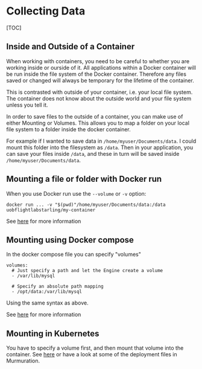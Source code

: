 # Collecting Data

[TOC]

## Inside and Outside of a Container

When working with containers, you need to be careful to whether you are working inside or ourside of it. 
All applications within a Docker container will be run inside the file system of the Docker container. 
Therefore any files saved or changed will always be temporary for the lifetime of the container. 

This is contrasted with outside of your container, i.e. your local file system. The container does not know about the outside world and your file system unless you tell it. 

In order to save files to the outside of a container, you can make use of either Mounting or Volumes. 
This allows you to map a folder on your local file system to a folder inside the docker container. 

For example if I wanted to save data in `/home/myuser/Documents/data`. I could mount this folder into the filesystem as `/data`. Then in your application, you can save your files inside `/data`, and these in turn will be saved inside `/home/myuser/Documents/data`.

## Mounting a file or folder with Docker run

When you use Docker run use the `--volume` or `-v` option:
```
docker run ... -v "$(pwd)"/home/myuser/Documents/data:/data uobflightlabstarling/my-container
```

See [here](https://docs.docker.com/storage/bind-mounts/) for more information

## Mounting using Docker compose 

In the docker compose file you can specify "volumes" 

```
volumes:
  # Just specify a path and let the Engine create a volume
  - /var/lib/mysql

  # Specify an absolute path mapping
  - /opt/data:/var/lib/mysql
```

Using the same syntax as above.

See [here](https://docs.docker.com/compose/compose-file/compose-file-v3/#volumes) for more information

## Mounting in Kubernetes

You have to specify a volume first, and then mount that volume into the container. See [here](https://www.deploycontainers.com/2022/02/03/mount-local-volume-with-kubernetes/) or have a look at some of the deployment files in Murmuration. 

